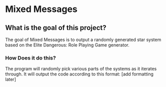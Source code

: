 # Mixed Messages

## What is the goal of this project?
The goal of Mixed Messages is to output a randomly generated star system based on the Elite Dangerous: Role Playing Game generator.

### How Does it do this?
The program will randomly pick various parts of the systems as it iterates through. It will output the code according to this format:
[add formatting later]